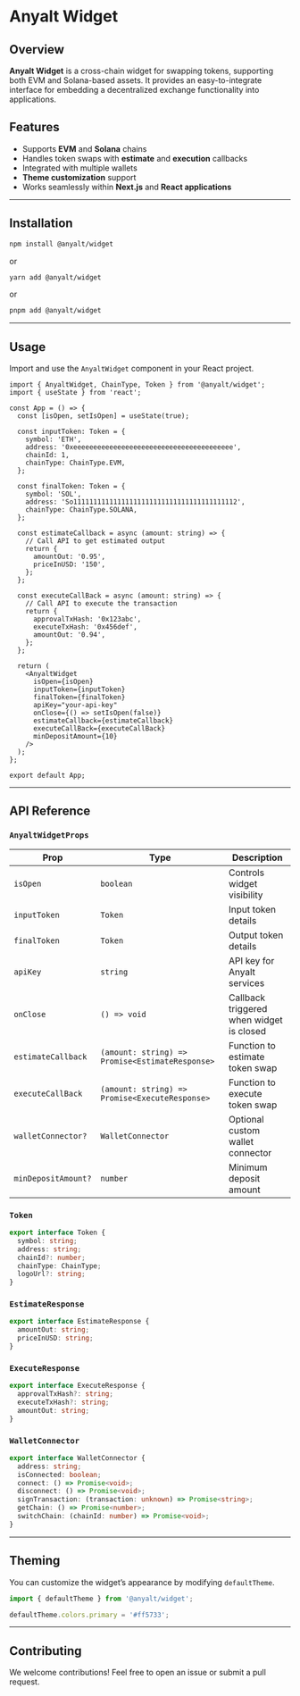 # Anyalt Widget

## Overview

**Anyalt Widget** is a cross-chain widget for swapping tokens, supporting both EVM and Solana-based assets. It provides an easy-to-integrate interface for embedding a decentralized exchange functionality into applications.

## Features

- Supports **EVM** and **Solana** chains
- Handles token swaps with **estimate** and **execution** callbacks
- Integrated with multiple wallets
- **Theme customization** support
- Works seamlessly within **Next.js** and **React applications**

---

## Installation

```sh
npm install @anyalt/widget
```

or

```sh
yarn add @anyalt/widget
```

or 

```sh
pnpm add @anyalt/widget
```

---

## Usage

Import and use the `AnyaltWidget` component in your React project.

```tsx
import { AnyaltWidget, ChainType, Token } from '@anyalt/widget';
import { useState } from 'react';

const App = () => {
  const [isOpen, setIsOpen] = useState(true);

  const inputToken: Token = {
    symbol: 'ETH',
    address: '0xeeeeeeeeeeeeeeeeeeeeeeeeeeeeeeeeeeeeeeee',
    chainId: 1,
    chainType: ChainType.EVM,
  };

  const finalToken: Token = {
    symbol: 'SOL',
    address: 'So11111111111111111111111111111111111111112',
    chainType: ChainType.SOLANA,
  };

  const estimateCallback = async (amount: string) => {
    // Call API to get estimated output
    return {
      amountOut: '0.95',
      priceInUSD: '150',
    };
  };

  const executeCallBack = async (amount: string) => {
    // Call API to execute the transaction
    return {
      approvalTxHash: '0x123abc',
      executeTxHash: '0x456def',
      amountOut: '0.94',
    };
  };

  return (
    <AnyaltWidget
      isOpen={isOpen}
      inputToken={inputToken}
      finalToken={finalToken}
      apiKey="your-api-key"
      onClose={() => setIsOpen(false)}
      estimateCallback={estimateCallback}
      executeCallBack={executeCallBack}
      minDepositAmount={10}
    />
  );
};

export default App;
```

---

## API Reference

### `AnyaltWidgetProps`

| Prop                | Type                                            | Description                              |
| ------------------- | ----------------------------------------------- | ---------------------------------------- |
| `isOpen`            | `boolean`                                       | Controls widget visibility               |
| `inputToken`        | `Token`                                         | Input token details                      |
| `finalToken`        | `Token`                                         | Output token details                     |
| `apiKey`            | `string`                                        | API key for Anyalt services              |
| `onClose`           | `() => void`                                    | Callback triggered when widget is closed |
| `estimateCallback`  | `(amount: string) => Promise<EstimateResponse>` | Function to estimate token swap          |
| `executeCallBack`   | `(amount: string) => Promise<ExecuteResponse>`  | Function to execute token swap           |
| `walletConnector?`  | `WalletConnector`                               | Optional custom wallet connector         |
| `minDepositAmount?` | `number`                                        | Minimum deposit amount                   |

### `Token`

```ts
export interface Token {
  symbol: string;
  address: string;
  chainId?: number;
  chainType: ChainType;
  logoUrl?: string;
}
```

### `EstimateResponse`

```ts
export interface EstimateResponse {
  amountOut: string;
  priceInUSD: string;
}
```

### `ExecuteResponse`

```ts
export interface ExecuteResponse {
  approvalTxHash?: string;
  executeTxHash?: string;
  amountOut: string;
}
```

### `WalletConnector`

```ts
export interface WalletConnector {
  address: string;
  isConnected: boolean;
  connect: () => Promise<void>;
  disconnect: () => Promise<void>;
  signTransaction: (transaction: unknown) => Promise<string>;
  getChain: () => Promise<number>;
  switchChain: (chainId: number) => Promise<void>;
}
```

---

## Theming

You can customize the widget’s appearance by modifying `defaultTheme`.

```ts
import { defaultTheme } from '@anyalt/widget';

defaultTheme.colors.primary = '#ff5733';
```

---

## Contributing

We welcome contributions! Feel free to open an issue or submit a pull request.
